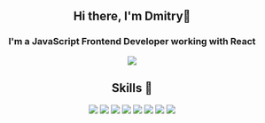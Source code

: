<h2 align = "center">Hi there, I'm Dmitry👋<br></h2>

<h3 align = "center">I'm a JavaScript Frontend Developer working with React</h3>
<div align ="center">
  <img src = "https://user-images.githubusercontent.com/92863224/188747805-6b91b315-1801-4376-a684-395bd61ba1af.gif"/>
</div>


<h2 align ="center">Skills 🚀</h2>
<div align ="center">
  <img src = "https://img.shields.io/badge/html5-%23E34F26.svg?style=for-the-badge&logo=html5&logoColor=white"/>
  <img src = "https://img.shields.io/badge/css3-%231572B6.svg?style=for-the-badge&logo=css3&logoColor=white"/>
  <img src = "https://img.shields.io/badge/SASS-hotpink.svg?style=for-the-badge&logo=SASS&logoColor=white"/>
  <img src = "https://img.shields.io/badge/tailwindcss-%2338B2AC.svg?style=for-the-badge&logo=tailwind-css&logoColor=white"/>
  <img src = "https://img.shields.io/badge/javascript-%23323330.svg?style=for-the-badge&logo=javascript&logoColor=%23F7DF1E"/>
  <img src = "https://img.shields.io/badge/typescript-%23007ACC.svg?style=for-the-badge&logo=typescript&logoColor=white"/>
  <img src = "https://img.shields.io/badge/react-%2320232a.svg?style=for-the-badge&logo=react&logoColor=%2361DAFB"/>
  <img src = "https://img.shields.io/badge/redux-%23593d88.svg?style=for-the-badge&logo=redux&logoColor=white"/>
</div>

